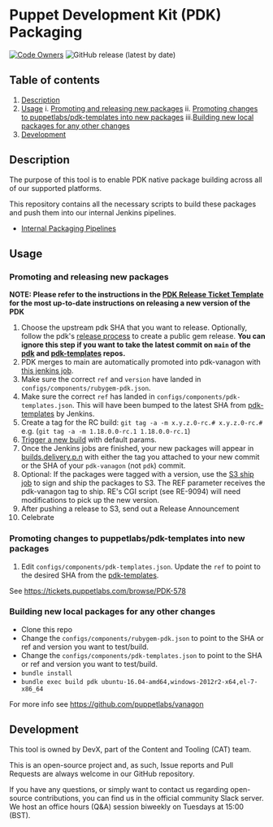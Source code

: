# Puppet Development Kit (PDK) Packaging

[![Code Owners](https://img.shields.io/badge/owners-DevX--team-blue)](https://github.com/puppetlabs/pdk-vanagon/blob/main/CODEOWNERS)
![GitHub release (latest by date)](https://img.shields.io/github/v/release/puppetlabs/pdk-vanagon)

## Table of contents

1.  [Description](#description)
2.  [Usage](#usage)
    i.  [Promoting and releasing new packages](#promoting-and-releasing-new-packages)
    ii. [Promoting changes to puppetlabs/pdk-templates into new packages](#promoting-changes-to-puppetlabspdk-templates-into-new-packages)
    iii.[Building new local packages for any other changes](#building-new-local-packages-for-any-other-changes)
3.  [Development](#development)

## Description

The purpose of this tool is to enable PDK native package building across all of our supported platforms. 

This repository contains all the necessary scripts to build these packages and push them into our internal Jenkins pipelines.

* [Internal Packaging Pipelines](https://jenkins-master-prod-1.delivery.puppetlabs.net/view/PDK/)

## Usage
### Promoting and releasing new packages

**NOTE: Please refer to the instructions in the [PDK Release Ticket Template](https://github.com/puppetlabs/winston/#pdk-release-tickets) for the most up-to-date instructions on releasing a new version of the PDK**

1. Choose the upstream pdk SHA that you want to release. Optionally, follow the pdk's [release process](https://github.com/puppetlabs/pdk/blob/main/CONTRIBUTING.md#release-process) to create a public gem release. **You can ignore this step if you want to take the latest commit on `main` of the [pdk](https://github.com/puppetlabs/pdk) and [pdk-templates](https://github.com/puppetlabs/pdk-templates) repos.**
2. PDK merges to main are automatically promoted into pdk-vanagon with [this jenkins job](https://jenkins-master-prod-1.delivery.puppetlabs.net/view/PDK/job/platform_pdk-vanagon-promotion_pdk-van-promote_master/).
3. Make sure the correct `ref` and `version` have landed in `configs/components/rubygem-pdk.json`.
4. Make sure the correct `ref` has landed in `configs/components/pdk-templates.json`. This will have been bumped to the latest SHA from [pdk-templates](https://github.com/puppetlabs/pdk-templates) by Jenkins.
5. Create a tag for the RC build: `git tag -a -m x.y.z.0-rc.# x.y.z.0-rc.#` e.g. (`git tag -a -m 1.18.0.0-rc.1 1.18.0.0-rc.1`)
6. [Trigger a new build](https://jenkins-master-prod-1.delivery.puppetlabs.net/view/PDK/job/platform_pdk_pdk-van-init_master/build?delay=0sec) with default params.
7. Once the Jenkins jobs are finished, your new packages will appear in [builds.delivery.p.n](http://builds.delivery.puppetlabs.net/pdk/) with either the tag you attached to your new commit or the SHA of your `pdk-vanagon` (not `pdk`) commit.
8. Optional: If the packages were tagged with a version, use the [S3 ship job](http://jenkins-compose.delivery.puppetlabs.net/job/puppetlabs-pdk_s3-ship/) to sign and ship the packages to S3. The REF parameter receives the pdk-vanagon tag to ship. RE's CGI script (see RE-9094) will need modifications to pick up the new version.
9. After pushing a release to S3, send out a Release Announcement
10. Celebrate

### Promoting changes to puppetlabs/pdk-templates into new packages

1. Edit `configs/components/pdk-templates.json`. Update the `ref` to point to the desired SHA from the [pdk-templates](https://github.com/puppetlabs/pdk-templates).

See https://tickets.puppetlabs.com/browse/PDK-578

### Building new local packages for any other changes

* Clone this repo
* Change the `configs/components/rubygem-pdk.json` to point to the SHA or ref and version you want to test/build.
* Change the `configs/components/pdk-templates.json` to point to the SHA or ref and version you want to test/build.
* `bundle install`
* `bundle exec build pdk ubuntu-16.04-amd64,windows-2012r2-x64,el-7-x86_64`

For more info see https://github.com/puppetlabs/vanagon

## Development

This tool is owned by DevX, part of the Content and Tooling (CAT) team.

This is an open-source project and, as such, Issue reports and Pull Requests are always welcome in our GitHub repository.

If you have any questions, or simply want to contact us regarding open-source contributions, you can find us in the official community Slack server. We host an office hours (Q&A) session biweekly on Tuesdays at 15:00 (BST).
